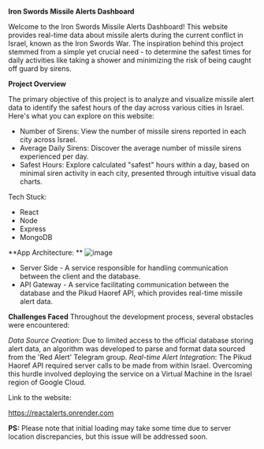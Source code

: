 **Iron Swords Missile Alerts Dashboard**

Welcome to the Iron Swords Missile Alerts Dashboard! This website provides real-time data about missile alerts during the current conflict in Israel, known as the Iron Swords War. The inspiration behind this project stemmed from a simple yet crucial need - to determine the safest times for daily activities like taking a shower and minimizing the risk of being caught off guard by sirens.

**Project Overview**

The primary objective of this project is to analyze and visualize missile alert data to identify the safest hours of the day across various cities in Israel. Here's what you can explore on this website:

- Number of Sirens: View the number of missile sirens reported in each city across Israel.
- Average Daily Sirens: Discover the average number of missile sirens experienced per day.
- Safest Hours: Explore calculated "safest" hours within a day, based on minimal siren activity in each city, presented through intuitive visual data charts.

Tech Stuck:
- React
- Node
- Express
- MongoDB

**App Architecture: **
![image](https://github.com/Vichenchov/ReactAlerts/assets/63870370/951d6e5f-a35b-4ef2-abe8-dfeef22e459a)

- Server Side - A service responsible for handling communication between the client and the database.
- API Gateway - A service facilitating communication between the database and the Pikud Haoref API, which provides real-time missile alert data.

**Challenges Faced**
Throughout the development process, several obstacles were encountered:

_Data Source Creation_: Due to limited access to the official database storing alert data, an algorithm was developed to parse and format data sourced from the 'Red Alert' Telegram group.
_Real-time Alert Integration_: The Pikud Haoref API required server calls to be made from within Israel. Overcoming this hurdle involved deploying the service on a Virtual Machine in the Israel region of Google Cloud.


Link to the website:

https://reactalerts.onrender.com

**PS:**
Please note that initial loading may take some time due to server location discrepancies, but this issue will be addressed soon.
